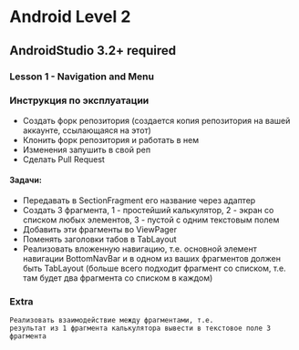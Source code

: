 # Android Level 2

## AndroidStudio 3.2+ required

### Lesson 1 - Navigation and Menu

### Инструкция по эксплуатации
  * Создать форк репозитория (создается копия репозитория на вашей аккаунте, ссылающаяся на этот)
  * Клонить форк репозитория и работать в нем
  * Изменения запушить в свой реп
  * Сделать Pull Request

#### Задачи:
  * Передавать в SectionFragment его название через адаптер
  * Создать 3 фрагмента, 1 - простейший калькулятор, 2 - экран со списком любых элементов, 3 - пустой с одним текстовым полем
  * Добавить эти фрагменты во ViewPager
  * Поменять заголовки табов в TabLayout
  * Реализовать вложенную навигацию, т.е. основной элемент навигации BottomNavBar и в одном из ваших фрагментов должен быть TabLayout (больше всего подходит фрагмент со списком, т.е. там будет два фрагмента со списком в каждом)
 
### Extra
    Реализовать взаимодействие между фрагментами, т.е. 
    результат из 1 фрагмента калькулятора вывести в текстовое поле 3 фрагмента
